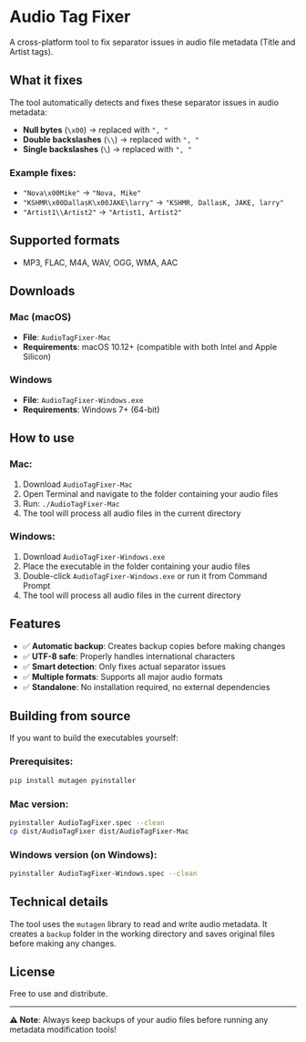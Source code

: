 # Audio Tag Fixer

A cross-platform tool to fix separator issues in audio file metadata (Title and Artist tags).

## What it fixes

The tool automatically detects and fixes these separator issues in audio metadata:
- **Null bytes** (`\x00`) → replaced with `", "`
- **Double backslashes** (`\\`) → replaced with `", "`  
- **Single backslashes** (`\`) → replaced with `", "`

### Example fixes:
- `"Nova\x00Mike"` → `"Nova, Mike"`
- `"KSHMR\x00DallasK\x00JAKE\larry"` → `"KSHMR, DallasK, JAKE, larry"`
- `"Artist1\\Artist2"` → `"Artist1, Artist2"`

## Supported formats
- MP3, FLAC, M4A, WAV, OGG, WMA, AAC

## Downloads

### Mac (macOS)
- **File**: `AudioTagFixer-Mac`
- **Requirements**: macOS 10.12+ (compatible with both Intel and Apple Silicon)

### Windows
- **File**: `AudioTagFixer-Windows.exe` 
- **Requirements**: Windows 7+ (64-bit)

## How to use

### Mac:
1. Download `AudioTagFixer-Mac`
2. Open Terminal and navigate to the folder containing your audio files
3. Run: `./AudioTagFixer-Mac`
4. The tool will process all audio files in the current directory

### Windows:
1. Download `AudioTagFixer-Windows.exe`
2. Place the executable in the folder containing your audio files
3. Double-click `AudioTagFixer-Windows.exe` or run it from Command Prompt
4. The tool will process all audio files in the current directory

## Features

- ✅ **Automatic backup**: Creates backup copies before making changes
- ✅ **UTF-8 safe**: Properly handles international characters
- ✅ **Smart detection**: Only fixes actual separator issues
- ✅ **Multiple formats**: Supports all major audio formats
- ✅ **Standalone**: No installation required, no external dependencies

## Building from source

If you want to build the executables yourself:

### Prerequisites:
```bash
pip install mutagen pyinstaller
```

### Mac version:
```bash
pyinstaller AudioTagFixer.spec --clean
cp dist/AudioTagFixer dist/AudioTagFixer-Mac
```

### Windows version (on Windows):
```bash
pyinstaller AudioTagFixer-Windows.spec --clean
```

## Technical details

The tool uses the `mutagen` library to read and write audio metadata. It creates a `backup` folder in the working directory and saves original files before making any changes.

## License

Free to use and distribute.

---

**⚠️ Note**: Always keep backups of your audio files before running any metadata modification tools! 